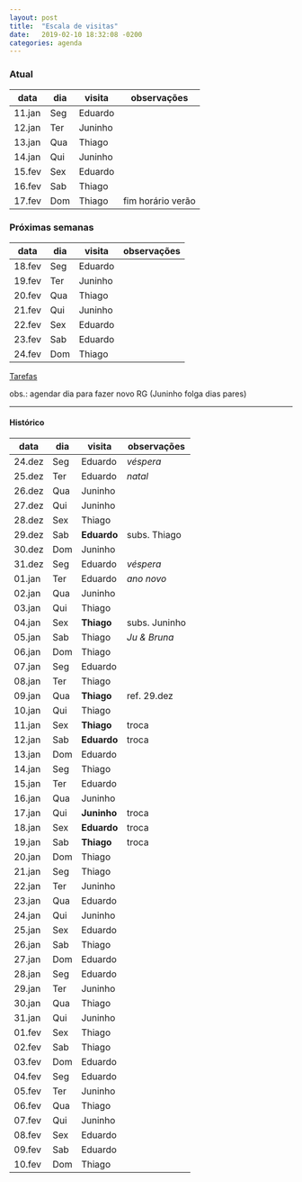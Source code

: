 ```yaml
---
layout: post
title:  "Escala de visitas"
date:   2019-02-10 18:32:08 -0200
categories: agenda
---
```


### Atual

| data   | dia | visita  | observações       |
| ------ | --- | ------- | ----------------- |
| 11.jan | Seg | Eduardo |                   |
| 12.jan | Ter | Juninho |                   |
| 13.jan | Qua | Thiago  |                   |
| 14.jan | Qui | Juninho |                   |
| 15.fev | Sex | Eduardo |                   |
| 16.fev | Sab | Thiago  |                   |
| 17.fev | Dom | Thiago  | fim horário verão |

### Próximas semanas

| data   | dia | visita  | observações |
| ------ | --- | ------- | ----------- |
| 18.fev | Seg | Eduardo |             |
| 19.fev | Ter | Juninho |             |
| 20.fev | Qua | Thiago  |             |
| 21.fev | Qui | Juninho |             |
| 22.fev | Sex | Eduardo |             |
| 23.fev | Sab | Eduardo |             |
| 24.fev | Dom | Thiago  |             |


[Tarefas](https://thgfrzm.github.io/ricardo/lista-tarefas)

obs.: agendar dia para fazer novo RG (Juninho folga dias pares)

---

#### Histórico

| data   | dia | visita      | observações   |
| ------ | --- | ----------- | ------------- |
| 24.dez | Seg | Eduardo     | _véspera_     |
| 25.dez | Ter | Eduardo     | _natal_       |
| 26.dez | Qua | Juninho     |               |
| 27.dez | Qui | Juninho     |               |
| 28.dez | Sex | Thiago      |               |
| 29.dez | Sab | **Eduardo** | subs. Thiago  |
| 30.dez | Dom | Juninho     |               |
| 31.dez | Seg | Eduardo     | _véspera_     |
| 01.jan | Ter | Eduardo     | _ano novo_    |
| 02.jan | Qua | Juninho     |               |
| 03.jan | Qui | Thiago      |               |
| 04.jan | Sex | **Thiago**  | subs. Juninho |
| 05.jan | Sab | Thiago      | _Ju & Bruna_  |
| 06.jan | Dom | Thiago      |               |
| 07.jan | Seg | Eduardo     |               |
| 08.jan | Ter | Thiago      |               |
| 09.jan | Qua | **Thiago**  | ref. 29.dez   |
| 10.jan | Qui | Thiago      |               |
| 11.jan | Sex | **Thiago**  | troca         |
| 12.jan | Sab | **Eduardo** | troca         |
| 13.jan | Dom | Eduardo     |               |
| 14.jan | Seg | Thiago      |               |
| 15.jan | Ter | Eduardo     |               |
| 16.jan | Qua | Juninho     |               |
| 17.jan | Qui | **Juninho** | troca         |
| 18.jan | Sex | **Eduardo** | troca         |
| 19.jan | Sab | **Thiago**  | troca         |
| 20.jan | Dom | Thiago      |               |
| 21.jan | Seg | Thiago      |               |
| 22.jan | Ter | Juninho     |               |
| 23.jan | Qua | Eduardo     |               |
| 24.jan | Qui | Juninho     |               |
| 25.jan | Sex | Eduardo     |               |
| 26.jan | Sab | Thiago      |               |
| 27.jan | Dom | Eduardo     |               |
| 28.jan | Seg | Eduardo     |               |
| 29.jan | Ter | Juninho     |               |
| 30.jan | Qua | Thiago      |               |
| 31.jan | Qui | Juninho     |               |
| 01.fev | Sex | Thiago      |               |
| 02.fev | Sab | Thiago      |               |
| 03.fev | Dom | Eduardo     |               |
| 04.fev | Seg | Eduardo     |               |
| 05.fev | Ter | Juninho     |               |
| 06.fev | Qua | Thiago      |               |
| 07.fev | Qui | Juninho     |               |
| 08.fev | Sex | Eduardo     |               |
| 09.fev | Sab | Eduardo     |               |
| 10.fev | Dom | Thiago      |               |
